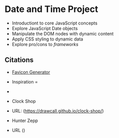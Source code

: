 # Date and Time Project

* Introductiont to core JavaScript concepts
* Explore JavaScript Date objects
* Manipulate the DOM nodes with dynamic content
* Apply CSS styling to dynamic data
* Explore pro/cons to _frameworks_

## Citations
* [Favicon Generator](https://favicon.io/)

* Inspiration =
* 
* Clock Shop
* URL: (https://drawcall.github.io/clock-shop/)

* Hunter Zepp 
* URL ()